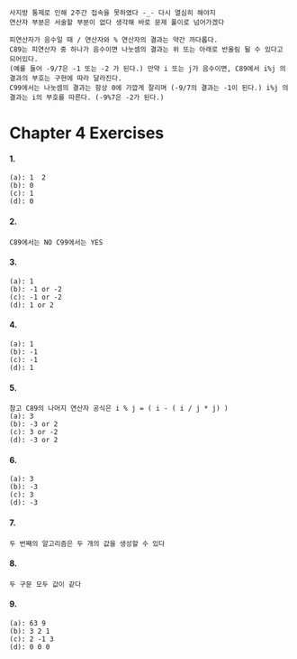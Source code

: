 ```사지방 통제로 인해 2주간 접속을 못하였다 -_- 다시 열심히 해야지```  
```연산자 부분은 서술할 부분이 없다 생각해 바로 문제 풀이로 넘어가겠다```

```
피연산자가 음수일 때 / 연산자와 % 연산자의 결과는 약간 까다롭다.  
C89는 피연산자 중 하나가 음수이면 나눗셈의 결과는 위 또는 아래로 반올림 될 수 있다고 되어있다.  
(예를 들어 -9/7은 -1 또는 -2 가 된다.) 만약 i 또는 j가 음수이면, C89에서 i%j 의 결과의 부호는 구현에 따라 달라진다.  
C99에서는 나눗셈의 결과는 항상 0에 가깝게 잘리며 (-9/7의 결과는 -1이 된다.) i%j 의 결과는 i의 부호를 따른다. (-9%7은 -2가 된다.)
```

# Chapter 4 Exercises
#### 1.
```
(a): 1  2  
(b): 0
(c): 1
(d): 0
```

#### 2.
```
C89에서는 NO C99에서는 YES
```

#### 3.
```
(a): 1
(b): -1 or -2
(c): -1 or -2
(d): 1 or 2
```

#### 4.
```
(a): 1
(b): -1
(c): -1
(d): 1
```

#### 5.
```
참고 C89의 나머지 연산자 공식은 i % j = ( i - ( i / j * j) )
(a): 3
(b): -3 or 2
(c): 3 or -2
(d): -3 or 2
```

#### 6.
```
(a): 3
(b): -3
(c): 3
(d): -3
```

#### 7.
```
두 번째의 알고리즘은 두 개의 값을 생성할 수 있다
```

#### 8.
```
두 구문 모두 값이 같다
```

#### 9.
```
(a): 63 9
(b): 3 2 1
(c): 2 -1 3
(d): 0 0 0
```
